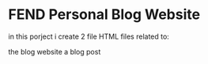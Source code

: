 # FEND Personal Blog Website
in this porject i create 2 file 
 HTML files related to:

the blog website
a blog post
